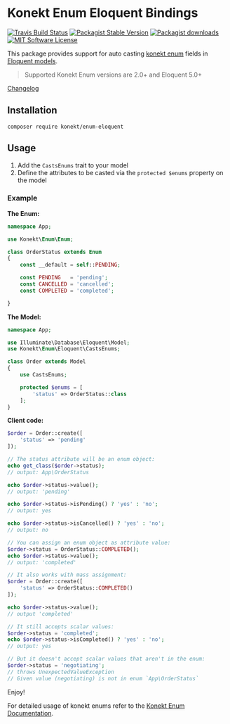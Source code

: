 # Konekt Enum Eloquent Bindings


[![Travis Build Status](https://img.shields.io/travis/artkonekt/enum-eloquent.svg?style=flat-square)](https://travis-ci.org/artkonekt/enum-eloquent)
[![Packagist Stable Version](https://img.shields.io/packagist/v/konekt/enum-eloquent.svg?style=flat-square&label=stable)](https://packagist.org/packages/konekt/enum-eloquent)
[![Packagist downloads](https://img.shields.io/packagist/dt/konekt/enum-eloquent.svg?style=flat-square)](https://packagist.org/packages/konekt/enum-eloquent)
[![MIT Software License](https://img.shields.io/badge/license-MIT-blue.svg?style=flat-square)](LICENSE.md)

This package provides support for auto casting [konekt enum](https://github.com/artkonekt/enum) fields in [Eloquent models](https://laravel.com/docs/5.4/eloquent-mutators).

> Supported Konekt Enum versions are 2.0+ and Eloquent 5.0+

[Changelog](Changelog.md)

## Installation

`composer require konekt/enum-eloquent`

## Usage

1. Add the `CastsEnums` trait to your model
2. Define the attributes to be casted via the `protected $enums` property on the model

### Example

**The Enum:**

```php
namespace App;

use Konekt\Enum\Enum;

class OrderStatus extends Enum
{
    const __default = self::PENDING;

    const PENDING   = 'pending';
    const CANCELLED = 'cancelled';
    const COMPLETED = 'completed';

}
```

**The Model:**

```php
namespace App;

use Illuminate\Database\Eloquent\Model;
use Konekt\Enum\Eloquent\CastsEnums;

class Order extends Model
{
    use CastsEnums;

    protected $enums = [
        'status' => OrderStatus::class
    ];
}
```

**Client code:**
```php
$order = Order::create([
    'status' => 'pending'
]);

// The status attribute will be an enum object:
echo get_class($order->status);
// output: App\OrderStatus

echo $order->status->value();
// output: 'pending'

echo $order->status->isPending() ? 'yes' : 'no';
// output: yes

echo $order->status->isCancelled() ? 'yes' : 'no';
// output: no

// You can assign an enum object as attribute value:
$order->status = OrderStatus::COMPLETED();
echo $order->status->value();
// output: 'completed'

// It also works with mass assignment:
$order = Order::create([
    'status' => OrderStatus::COMPLETED()    
]);

echo $order->status->value();
// output 'completed'

// It still accepts scalar values:
$order->status = 'completed';
echo $order->status->isCompleted() ? 'yes' : 'no';
// output: yes

// But it doesn't accept scalar values that aren't in the enum:
$order->status = 'negotiating';
// throws UnexpectedValueException
// Given value (negotiating) is not in enum `App\OrderStatus`
```

Enjoy!

For detailed usage of konekt enums refer to the [Konekt Enum Documentation](https://artkonekt.github.io/enum).
